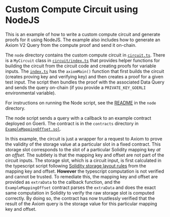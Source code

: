 # Custom Compute Circuit using NodeJS

This is an example of how to write a custom compute circuit and generate proofs for it using NodeJS. The example also includes how to generate an Axiom V2 Query from the compute proof and send it on-chain.

The `node` directory contains the custom compute circuit in [`circuit.ts`](./node/src/circuit/circuit.ts). There is a `MyCircuit` class in [`circuit/index.ts`](./node/src/circuit/index.ts) that provides helper functions for building the circuit from the circuit code and creating proofs for variable inputs. The [`index.ts`](./node/src/index.ts) has the `axiomMain()` function that first builds the circuit (creates proving key and verifying key) and then creates a proof for a given test input. The script then bundles the proof with the associated Data Query and sends the query on-chain (if you provide a `PRIVATE_KEY_GOERLI` environmental variable).

For instructions on running the Node script, see the [README](./node/readme.md) in the `node` directory.

The node script sends a query with a callback to an example contract deployed on Goerli. The contract is in the `contracts` directory in [`ExampleMappingOffset.sol`](./contract/src/ExampleMappingOffset.sol).

In this example, the circuit is just a wrapper for a request to Axiom to prove the validity of the storage value at a particular slot in a fixed contract. This storage slot corresponds to the slot of a particular Solidity mapping key _at an offset_. The subtlety is that the mapping key and offset are not part of the circuit inputs. The storage slot, which is a circuit input, is first calculated in the typescript script following [Solidity storage layout rules](https://docs.soliditylang.org/en/v0.8.23/internals/layout_in_storage.html#mappings-and-dynamic-arrays) from the mapping key and offset. **However** the typescript computation is not verified and cannot be trusted. To remediate this, the mapping key and offset are provided as `extraData` to the callback function, and the `ExampleMappingOffset` contract parses the `extraData` and does the exact same computation in Solidity to verify the raw storage slot is computed correctly. By doing so, the contract has now trustlessly verified that the result of the Axiom query is the storage value for this particular mapping key and offset.
